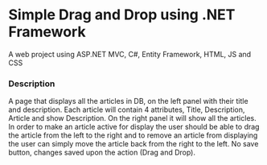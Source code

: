 # Simple Drag and Drop using .NET Framework


A web project using ASP.NET MVC, C#, Entity Framework, HTML, JS and CSS

### Description
A page that displays all the articles in DB, on the left panel with their title and description. Each article will contain 4 attributes, Title, Description, Article and show Description. On the right panel it will show all the articles.  In order to make an article active for display the user should be able to drag the article from the left to the right and to remove an article from displaying the user can simply move the article back from the right to the left.  No save button, changes saved upon the action (Drag and Drop).

